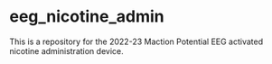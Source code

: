 # eeg_nicotine_admin

This is a repository for the 2022-23 Maction Potential EEG activated nicotine administration device.
